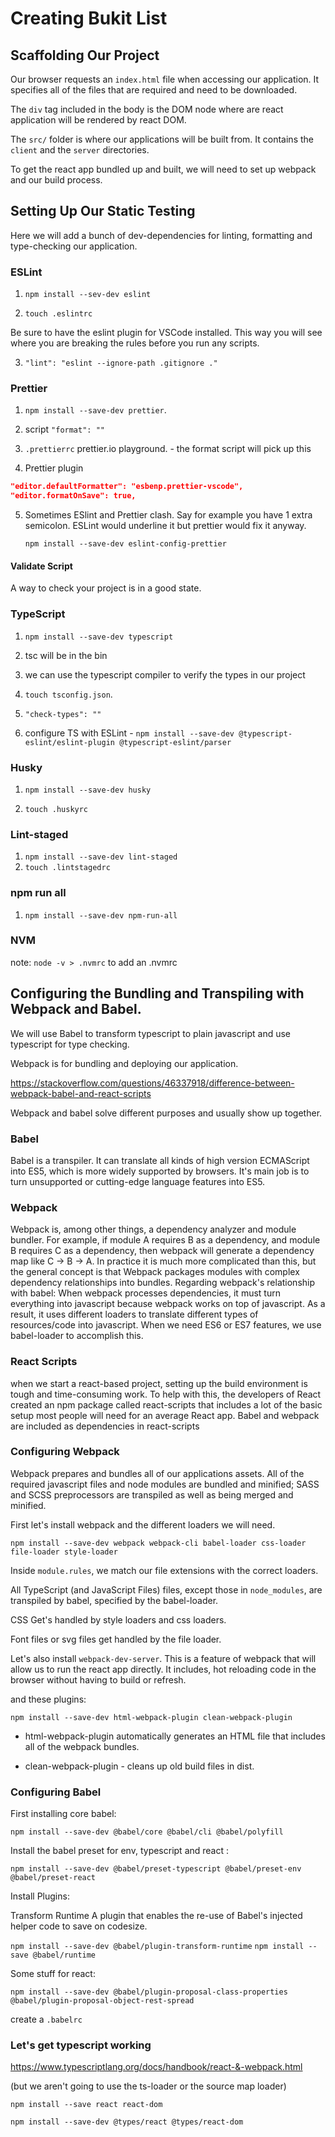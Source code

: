 # Creating Bukit List

## Scaffolding Our Project

Our browser requests an `index.html` file when accessing our application. It
specifies all of the files that are required and need to be downloaded.

The `div` tag included in the body is the DOM node where are react application
will be rendered by react DOM.

The `src/` folder is where our applications will be built from. It contains the
`client` and the `server` directories.

To get the react app bundled up and built, we will need to set up webpack and
our build process.

## Setting Up Our Static Testing

Here we will add a bunch of dev-dependencies for linting, formatting and
type-checking our application.

### ESLint

1. `npm install --sev-dev eslint`

2. `touch .eslintrc`

Be sure to have the eslint plugin for VSCode installed. This way you will see
where you are breaking the rules before you run any scripts.

3. `"lint": "eslint --ignore-path .gitignore ."`

### Prettier

1. `npm install --save-dev prettier`.

2. script `"format": ""`

3. `.prettierrc` prettier.io playground. - the format script will pick up this

4. Prettier plugin

```JSON
"editor.defaultFormatter": "esbenp.prettier-vscode",
"editor.formatOnSave": true,
```

5. Sometimes ESlint and Prettier clash. Say for example you have 1 extra
   semicolon. ESLint would underline it but prettier would fix it anyway.

   `npm install --save-dev eslint-config-prettier`

#### Validate Script

A way to check your project is in a good state.

### TypeScript

1. `npm install --save-dev typescript`

2. tsc will be in the bin

3. we can use the typescript compiler to verify the types in our project

4. `touch tsconfig.json`.

5. `"check-types": ""`

6. configure TS with ESLint -
   `npm install --save-dev @typescript-eslint/eslint-plugin @typescript-eslint/parser`

### Husky

1. `npm install --save-dev husky`

2. `touch .huskyrc`

### Lint-staged

1. `npm install --save-dev lint-staged`
2. `touch .lintstagedrc`

### npm run all

1. `npm install --save-dev npm-run-all`

### NVM

note: `node -v > .nvmrc` to add an .nvmrc

## Configuring the Bundling and Transpiling with Webpack and Babel.

We will use Babel to transform typescript to plain javascript and use typescript
for type checking.

Webpack is for bundling and deploying our application.

https://stackoverflow.com/questions/46337918/difference-between-webpack-babel-and-react-scripts

Webpack and babel solve different purposes and usually show up together.

### Babel

Babel is a transpiler. It can translate all kinds of high version ECMAScript
into ES5, which is more widely supported by browsers. It's main job is to turn
unsupported or cutting-edge language features into ES5.

### Webpack

Webpack is, among other things, a dependency analyzer and module bundler. For
example, if module A requires B as a dependency, and module B requires C as a
dependency, then webpack will generate a dependency map like C -> B -> A. In
practice it is much more complicated than this, but the general concept is that
Webpack packages modules with complex dependency relationships into bundles.
Regarding webpack's relationship with babel: When webpack processes
dependencies, it must turn everything into javascript because webpack works on
top of javascript. As a result, it uses different loaders to translate different
types of resources/code into javascript. When we need ES6 or ES7 features, we
use babel-loader to accomplish this.

### React Scripts

when we start a react-based project, setting up the build environment is tough
and time-consuming work. To help with this, the developers of React created an
npm package called react-scripts that includes a lot of the basic setup most
people will need for an average React app. Babel and webpack are included as
dependencies in react-scripts

### Configuring Webpack

Webpack prepares and bundles all of our applications assets. All of the required
javascript files and node modules are bundled and minified; SASS and SCSS
preprocessors are transpiled as well as being merged and minified.

First let's install webpack and the different loaders we will need.

`npm install --save-dev webpack webpack-cli babel-loader css-loader file-loader style-loader`

Inside `module.rules`, we match our file extensions with the correct loaders.

All TypeScript (and JavaScript Files) files, except those in `node_modules`, are
transpiled by babel, specified by the babel-loader.

CSS Get's handled by style loaders and css loaders.

Font files or svg files get handled by the file loader.

Let's also install `webpack-dev-server`. This is a feature of webpack that will
allow us to run the react app directly. It includes, hot reloading code in the
browser without having to build or refresh.

and these plugins:

`npm install --save-dev html-webpack-plugin clean-webpack-plugin`

- html-webpack-plugin automatically generates an HTML file that includes all of
  the webpack bundles.

- clean-webpack-plugin - cleans up old build files in dist.

### Configuring Babel

First installing core babel:

`npm install --save-dev @babel/core @babel/cli @babel/polyfill`

Install the babel preset for env, typescript and react :

`npm install --save-dev @babel/preset-typescript @babel/preset-env @babel/preset-react`

Install Plugins:

Transform Runtime A plugin that enables the re-use of Babel's injected helper
code to save on codesize.

`npm install --save-dev @babel/plugin-transform-runtime`
`npm install --save @babel/runtime`

Some stuff for react:

`npm install --save-dev @babel/plugin-proposal-class-properties @babel/plugin-proposal-object-rest-spread`

create a `.babelrc`

### Let's get typescript working

https://www.typescriptlang.org/docs/handbook/react-&-webpack.html

(but we aren't going to use the ts-loader or the source map loader)

`npm install --save react react-dom`

`npm install --save-dev @types/react @types/react-dom`
